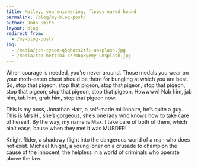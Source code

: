 ```yaml
---
title: Mutley, you snickering, floppy eared hound
permalink: /blog/my-blog-post/
author: John Smith
layout: blog
redirect_from:
  - /my-blog-post/
img:
  - /media/jon-tyson-q5qhots2tfi-unsplash.jpg
  - /media/toa-heftiba-cz7nbp8yemy-unsplash.jpg
---
```

When courage is needed, you’re never around. Those medals you wear on your moth-eaten chest should be there for bungling at which you are best. So, stop that pigeon, stop that pigeon, stop that pigeon, stop that pigeon, stop that pigeon, stop that pigeon, stop that pigeon. Howwww! Nab him, jab him, tab him, grab him, stop that pigeon now.

This is my boss, Jonathan Hart, a self-made millionaire, he’s quite a guy. This is Mrs H., she’s gorgeous, she’s one lady who knows how to take care of herself. By the way, my name is Max. I take care of both of them, which ain’t easy, ’cause when they met it was MURDER!

Knight Rider, a shadowy flight into the dangerous world of a man who does not exist. Michael Knight, a young loner on a crusade to champion the cause of the innocent, the helpless in a world of criminals who operate above the law.
